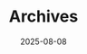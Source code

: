 ---
title: "Archives"
date: 2025-08-08
layout: "archives"
slug: "archives"
menu:
    main:
        weight: 2
        params: 
            icon: archives
---